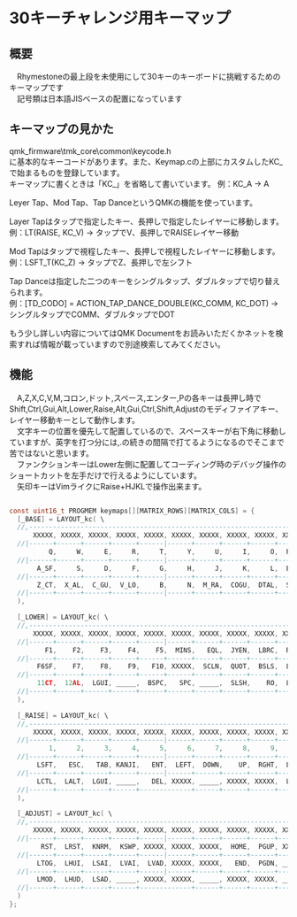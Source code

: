 # 30キーチャレンジ用キーマップ

## 概要

　Rhymestoneの最上段を未使用にして30キーのキーボードに挑戦するためのキーマップです  
　記号類は日本語JISベースの配置になっています  

## キーマップの見かた

qmk_firmware\tmk_core\common\keycode.h  
に基本的なキーコードがあります。また、Keymap.cの上部にカスタムしたKC_で始まるものを登録しています。  
キーマップに書くときは「KC_」を省略して書いています。
例：KC_A → A  

Leyer Tap、Mod Tap、Tap DanceというQMKの機能を使っています。  

Layer Tapはタップで指定したキー、長押しで指定したレイヤーに移動します。  
例：LT(RAISE, KC_V) → タップでV、長押しでRAISEレイヤー移動

Mod Tapはタップで視程したキー、長押しで視程したレイヤーに移動します。  
例：LSFT_T(KC_Z) → タップでZ、長押しで左シフト

Tap Danceは指定した二つのキーをシングルタップ、ダブルタップで切り替えられます。  
例：[TD_CODO] = ACTION_TAP_DANCE_DOUBLE(KC_COMM, KC_DOT) → シングルタップでCOMM、ダブルタップでDOT

もう少し詳しい内容についてはQMK Documentをお読みいただくかネットを検索すれば情報が載っていますので別途検索してみてください。  

## 機能

　A,Z,X,C,V,M,コロン,ドット,スペース,エンター,Pの各キーは長押し時でShift,Ctrl,Gui,Alt,Lower,Raise,Alt,Gui,Ctrl,Shift,Adjustのモディファイアキー、レイヤー移動キーとして動作します。  
　文字キーの位置を優先して配置しているので、スペースキーが右下角に移動していますが、英字を打つ分には,.の続きの間隔で打てるようになるのでそこまで苦ではないと思います。  
　ファンクションキーはLower左側に配置してコーディング時のデバッグ操作のショートカットを左手だけで行えるようにしています。  
　矢印キーはVimライクにRaise+HJKLで操作出来ます。  

```c

const uint16_t PROGMEM keymaps[][MATRIX_ROWS][MATRIX_COLS] = {
  [_BASE] = LAYOUT_kc( \
  //,---------------------------------------------------------------------.
      XXXXX, XXXXX, XXXXX, XXXXX, XXXXX, XXXXX, XXXXX, XXXXX, XXXXX, XXXXX,\
  //|------+------+------+------+------|------+------+------+------+------|
          Q,     W,     E,     R,     T,     Y,     U,     I,     O,  P_AD,\
  //|------+------+------+------+------|------+------+------+------+------|
       A_SF,     S,     D,     F,     G,     H,     J,     K,     L,  ENSF,\
  //|------+------+------+------+------|------+------+------+------+------|
       Z_CT,  X_AL,  C_GU,  V_LO,     B,     N,  M_RA,  COGU,  DTAL,  SPCT \
  //|------+------+------+------+------|------+------+------+------+------|
  ),

  [_LOWER] = LAYOUT_kc( \
  //,---------------------------------------------------------------------.
      XXXXX, XXXXX, XXXXX, XXXXX, XXXXX, XXXXX, XXXXX, XXXXX, XXXXX, XXXXX,\
  //|------+------+------+------+------|------+------+------+------+------|
         F1,    F2,    F3,    F4,    F5,  MINS,   EQL,  JYEN,  LBRC,  RBRC,\
  //|------+------+------+------+------+------+------+------+------+------|
       F6SF,    F7,    F8,    F9,   F10, XXXXX,  SCLN,  QUOT,  BSLS,  LSFT,\
  //|------+------+------+------+------+------+------+------+------+------|
       11CT,  12AL,  LGUI, _____,  BSPC,   SPC, _____,  SLSH,    RO,  LCTL \
  //|------+------+------+------+------+------+------+------+------+------|
  ),

  [_RAISE] = LAYOUT_kc( \
  //,---------------------------------------------------------------------.
      XXXXX, XXXXX, XXXXX, XXXXX, XXXXX, XXXXX, XXXXX, XXXXX, XXXXX, XXXXX,\
  //|------+------+------+------+------|------+------+------+------+------|
          1,     2,     3,     4,     5,     6,     7,     8,     9,     0,\
  //|------+------+------+------+------|------+------+------+------+------|
       LSFT,   ESC,   TAB, KANJI,   ENT,  LEFT,  DOWN,    UP,  RGHT,  LSFT,\
  //|------+------+------+------+------|------+------+------+------+------|
       LCTL,  LALT,  LGUI, _____,   DEL, XXXXX, _____, XXXXX, XXXXX,  LCTL \
  //|------+------+------+------+-------------+------+------+------+------|
  ),

  [_ADJUST] = LAYOUT_kc( \
  //,---------------------------------------------------------------------.
      XXXXX, XXXXX, XXXXX, XXXXX, XXXXX, XXXXX, XXXXX, XXXXX, XXXXX, XXXXX,\
  //|------+------+------+------+------|------+------+------+------+------|
        RST,  LRST,  KNRM,  KSWP, XXXXX, XXXXX, XXXXX,  HOME,  PGUP, XXXXX,\
  //|------+------+------+------+------|------+------+------+------+------|
       LTOG,  LHUI,  LSAI,  LVAI,  LVAD, XXXXX, XXXXX,   END,  PGDN, _____,\
  //|------+------+------+------+------|------+------+------+------+------|
       LMOD,  LHUD,  LSAD, _____, XXXXX, XXXXX, _____, XXXXX, XXXXX, _____ \
  //|------+------+------+------+-------------+------+------+------+------|
  )
};

```
